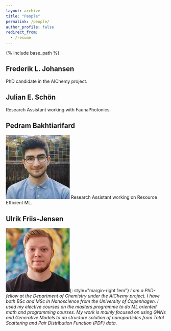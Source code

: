 ```yaml
---
layout: archive
title: "People"
permalink: /people/
author_profile: false
redirect_from:
  - /resume
---
```


{% include base_path %}

Frederik L. Johansen
---
PhD candidate in the AIChemy project. 

Julian E. Schön
---
Research Assistant working with FaunaPhotonics.

Pedram Bakhtiarifard
---
![image](pedram.jpeg) Research Assistant working on Resource Efficient ML.

Ulrik Friis-Jensen
---
![image](ulrik.jpg){: style="margin-right 1em"} 
*I am a PhD-fellow at the Department of Chemistry under the AIChemy project. I have both BSc and MSc in Nanoscience from the University of Copenhagen. I used my elective courses on the masters programme to do ML oriented math and programming courses. My work is mainly focused on using GNNs and Generative Models to do structure solution of nanoparticles from Total Scattering and Pair Distribution Function (PDF) data.*

